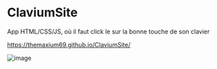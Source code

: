 # ClaviumSite
App HTML/CSS/JS, où il faut click le sur la bonne touche de son clavier

https://themaxium69.github.io/ClaviumSite/

![image](https://user-images.githubusercontent.com/63310746/142742670-83e854d0-e855-4809-8289-d377acbf7e70.png)
